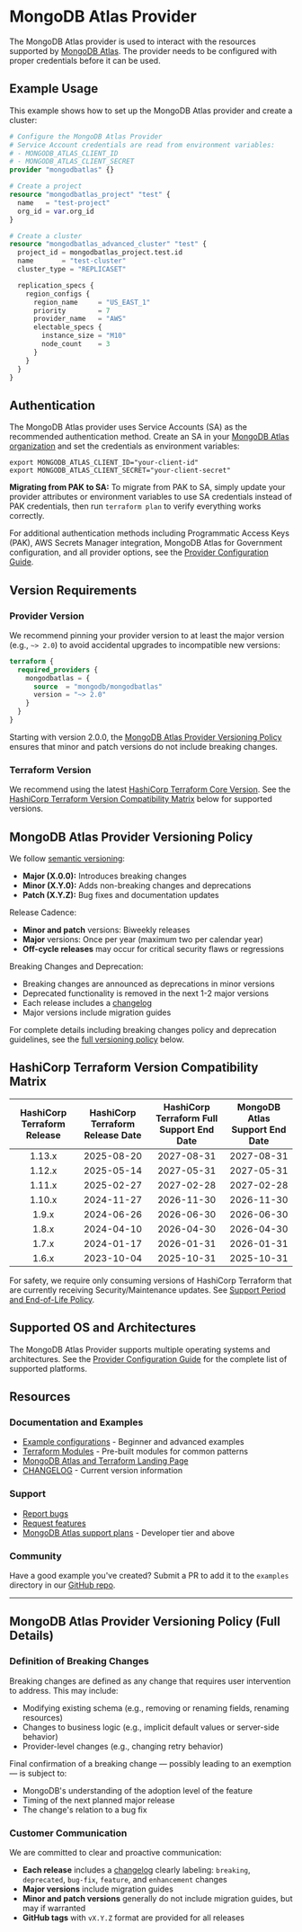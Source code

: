 # MongoDB Atlas Provider

The MongoDB Atlas provider is used to interact with the resources supported by [MongoDB Atlas](https://www.mongodb.com/cloud/atlas). The provider needs to be configured with proper credentials before it can be used.

## Example Usage

This example shows how to set up the MongoDB Atlas provider and create a cluster:

```terraform
# Configure the MongoDB Atlas Provider
# Service Account credentials are read from environment variables:
# - MONGODB_ATLAS_CLIENT_ID
# - MONGODB_ATLAS_CLIENT_SECRET
provider "mongodbatlas" {}

# Create a project
resource "mongodbatlas_project" "test" {
  name   = "test-project"
  org_id = var.org_id
}

# Create a cluster
resource "mongodbatlas_advanced_cluster" "test" {
  project_id = mongodbatlas_project.test.id
  name       = "test-cluster"
  cluster_type = "REPLICASET"

  replication_specs {
    region_configs {
      region_name     = "US_EAST_1"
      priority        = 7
      provider_name   = "AWS"
      electable_specs {
        instance_size = "M10"
        node_count    = 3
      }
    }
  }
}
```

## Authentication

The MongoDB Atlas provider uses Service Accounts (SA) as the recommended authentication method. Create an SA in your [MongoDB Atlas organization](https://www.mongodb.com/docs/atlas/configure-api-access/#grant-programmatic-access-to-an-organization) and set the credentials as environment variables:

```shell
export MONGODB_ATLAS_CLIENT_ID="your-client-id"
export MONGODB_ATLAS_CLIENT_SECRET="your-client-secret"
```

**Migrating from PAK to SA:** To migrate from PAK to SA, simply update your provider attributes or environment variables to use SA credentials instead of PAK credentials, then run `terraform plan` to verify everything works correctly.

For additional authentication methods including Programmatic Access Keys (PAK), AWS Secrets Manager integration, MongoDB Atlas for Government configuration, and all provider options, see the [Provider Configuration Guide](guides/provider-configuration).

## Version Requirements

### Provider Version

We recommend pinning your provider version to at least the major version (e.g., `~> 2.0`) to avoid accidental upgrades to incompatible new versions:

```terraform
terraform {
  required_providers {
    mongodbatlas = {
      source  = "mongodb/mongodbatlas"
      version = "~> 2.0"
    }
  }
}
```

Starting with version 2.0.0, the [MongoDB Atlas Provider Versioning Policy](#mongodb-atlas-provider-versioning-policy) ensures that minor and patch versions do not include breaking changes.

### Terraform Version

We recommend using the latest [HashiCorp Terraform Core Version](https://github.com/hashicorp/terraform). See the [HashiCorp Terraform Version Compatibility Matrix](#hashicorp-terraform-version-compatibility-matrix) below for supported versions.

## MongoDB Atlas Provider Versioning Policy

We follow [semantic versioning](https://semver.org/):
- **Major (X.0.0):** Introduces breaking changes
- **Minor (X.Y.0):** Adds non-breaking changes and deprecations
- **Patch (X.Y.Z):** Bug fixes and documentation updates

Release Cadence:
- **Minor and patch** versions: Biweekly releases
- **Major** versions: Once per year (maximum two per calendar year)
- **Off-cycle releases** may occur for critical security flaws or regressions

Breaking Changes and Deprecation:

- Breaking changes are announced as deprecations in minor versions
- Deprecated functionality is removed in the next 1-2 major versions
- Each release includes a [changelog](https://github.com/mongodb/terraform-provider-mongodbatlas/releases)
- Major versions include migration guides

For complete details including breaking changes policy and deprecation guidelines, see the [full versioning policy](#mongodb-atlas-provider-versioning-policy-full-details) below.

## HashiCorp Terraform Version Compatibility Matrix

<!-- DO NOT remove below placeholder comments as this table is auto-generated -->
<!-- MATRIX_PLACEHOLDER_START -->
| HashiCorp Terraform Release | HashiCorp Terraform Release Date  | HashiCorp Terraform Full Support End Date  | MongoDB Atlas Support End Date |
|:-------:|:------------:|:------------:|:------------:|
| 1.13.x | 2025-08-20 | 2027-08-31 | 2027-08-31 |
| 1.12.x | 2025-05-14 | 2027-05-31 | 2027-05-31 |
| 1.11.x | 2025-02-27 | 2027-02-28 | 2027-02-28 |
| 1.10.x | 2024-11-27 | 2026-11-30 | 2026-11-30 |
| 1.9.x | 2024-06-26 | 2026-06-30 | 2026-06-30 |
| 1.8.x | 2024-04-10 | 2026-04-30 | 2026-04-30 |
| 1.7.x | 2024-01-17 | 2026-01-31 | 2026-01-31 |
| 1.6.x | 2023-10-04 | 2025-10-31 | 2025-10-31 |
<!-- MATRIX_PLACEHOLDER_END -->

For safety, we require only consuming versions of HashiCorp Terraform that are currently receiving Security/Maintenance updates. See [Support Period and End-of-Life Policy](https://support.hashicorp.com/hc/en-us/articles/360021185113-Support-Period-and-End-of-Life-EOL-Policy).

## Supported OS and Architectures

The MongoDB Atlas Provider supports multiple operating systems and architectures. See the [Provider Configuration Guide](guides/provider-configuration#supported-os-and-architectures) for the complete list of supported platforms.

## Resources

### Documentation and Examples
- [Example configurations](https://github.com/mongodb/terraform-provider-mongodbatlas/tree/v2.0.1/examples) - Beginner and advanced examples
- [Terraform Modules](https://registry.terraform.io/namespaces/terraform-mongodbatlas-modules) - Pre-built modules for common patterns
- [MongoDB Atlas and Terraform Landing Page](https://www.mongodb.com/atlas/terraform)
- [CHANGELOG](https://github.com/mongodb/terraform-provider-mongodbatlas/blob/master/CHANGELOG.md) - Current version information

### Support
- [Report bugs](https://github.com/mongodb/terraform-provider-mongodbatlas/issues)
- [Request features](https://feedback.mongodb.com/forums/924145-atlas?category_id=370723)
- [MongoDB Atlas support plans](https://docs.atlas.mongodb.com/support/) - Developer tier and above

### Community
Have a good example you've created? Submit a PR to add it to the `examples` directory in our [GitHub repo](https://github.com/mongodb/terraform-provider-mongodbatlas/).

---

## MongoDB Atlas Provider Versioning Policy (Full Details)

### Definition of Breaking Changes

Breaking changes are defined as any change that requires user intervention to address. This may include:
- Modifying existing schema (e.g., removing or renaming fields, renaming resources)
- Changes to business logic (e.g., implicit default values or server-side behavior)
- Provider-level changes (e.g., changing retry behavior)

Final confirmation of a breaking change — possibly leading to an exemption — is subject to:
- MongoDB's understanding of the adoption level of the feature
- Timing of the next planned major release
- The change's relation to a bug fix

### Customer Communication

We are committed to clear and proactive communication:
- **Each release** includes a [changelog](https://github.com/mongodb/terraform-provider-mongodbatlas/releases) clearly labeling: `breaking`, `deprecated`, `bug-fix`, `feature`, and `enhancement` changes
- **Major versions** include migration guides
- **Minor and patch versions** generally do not include migration guides, but may if warranted
- **GitHub tags** with `vX.Y.Z` format are provided for all releases

